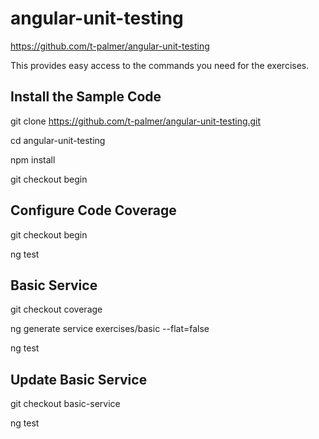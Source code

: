# angular-unit-testing
https://github.com/t-palmer/angular-unit-testing

This provides easy access to the commands you need for the exercises.

## Install the Sample Code
git clone https://github.com/t-palmer/angular-unit-testing.git

cd angular-unit-testing

npm install

git checkout begin

## Configure Code Coverage
git checkout begin

ng test

## Basic Service
git checkout coverage

ng generate service exercises/basic --flat=false

ng test

## Update Basic Service
git checkout basic-service

ng test



